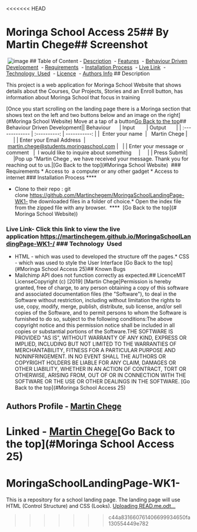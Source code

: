 <<<<<<< HEAD
# Moringa School Access 25## By Martin Chege## Screenshot
 ![image](./assets/assets1.png) ## Table of Content - [Description](#description)
 - [Features](#features)
 - [Behaviour Driven Development](#Behaviour-Driven-Development)
 - [Requirements](#requirements)
 - [Installation Process](#installation-Process)
 - [Live Link](#Live-Link)
 - [Technology  Used](#technology-Used)
 - [Licence](#licence)
 - [Authors Info](#Authors-Info) ## Description <p>This project is a web application for Moringa School Website that shows details about the Courses, Our Projects, Stories and an Enroll button, has information about Moringa School that focus in training </p>[Once you start scrolling on the landing page there is a Moringa section that shows text on the left and two buttons below and an image on the right](#Moringa School Website)
Move at a tap of a button[Go Back to the top](#)## Behaviour Driven Development|| Behaviour      | Input        | Output       |
| :------------- | :----------: | -----------: |
|  Enter your name  |   Martin Chege |     |
| Enter your Email Address  | martin.chege@students.moringaschool.com |   |
| Enter your message or comment   |  I would like to inquire about something     |     |
| Press Submit|     |Pop up "Martin Chege , we have received your message. Thank you for reaching out to us.|[Go Back to the top](#Moringa School Website)
 ###  Requirements * Access to  a computer or any other gadget * Access to internet ### Installation Process ****
* Clone to their repo : git clone https://github.com/Martinchegem/MoringaSchoolLandingPage-WK1- the downloaded files in a folder of choice.* Open the index file from the zipped file with any browser.
 ****
 [Go Back to the top](# Moringa School Website))
### Live Link- Click this link to view the live application https://martinchegem.github.io/MoringaSchoolLandingPage-WK1-/ ### Technology  Used
* HTML - which was used to developed the structure off the pages.* CSS - which was used to style the User Interface [Go Back to the top](#Moringa School Access 25)## Known Bugs
* Mailchimp API does not function correctly as expected.## LicenceMIT LicenseCopyright (c) [2019] [Martin Chege]Permission is hereby granted, free of charge, to any person obtaining a copy
of this software and associated documentation files (the "Software"), to deal
in the Software without restriction, including without limitation the rights
to use, copy, modify, merge, publish, distribute, sub license, and/or sell
copies of the Software, and to permit persons to whom the Software is
furnished to do so, subject to the following conditions:The above copyright notice and this permission notice shall be included in all
copies or substantial portions of the Software.THE SOFTWARE IS PROVIDED "AS IS", WITHOUT WARRANTY OF ANY KIND, EXPRESS OR
IMPLIED, INCLUDING BUT NOT LIMITED TO THE WARRANTIES OF MERCHANTABILITY,
FITNESS FOR A PARTICULAR PURPOSE AND NONINFRINGEMENT. IN NO EVENT SHALL THE
AUTHORS OR COPYRIGHT HOLDERS BE LIABLE FOR ANY CLAIM, DAMAGES OR OTHER
LIABILITY, WHETHER IN AN ACTION OF CONTRACT, TORT OR OTHERWISE, ARISING FROM,
OUT OF OR IN CONNECTION WITH THE SOFTWARE OR THE USE OR OTHER DEALINGS IN THE
SOFTWARE.
[Go Back to the top](#Moringa School Access 25)
## Authors Profile - [Martin Chege](https://app.slack.com/client/T077KKCG6/GLRQR61NW/user_profile/UKXCHMCNP?cdn_fallback=1)
Linked - [Martin Chege](https://www.linkedin.com/in/albert-byrone-664811144/)[Go Back to the top](#Moringa School Access 25)
=======
# MoringaSchoolLandingPage-WK1-
This is a repository for a school landing page. The landing page will use HTML (Control Structure) and CSS (Looks).
[Uploading READ.me.odt…]()
>>>>>>> c44a831660761406699934650fa130554449e782
